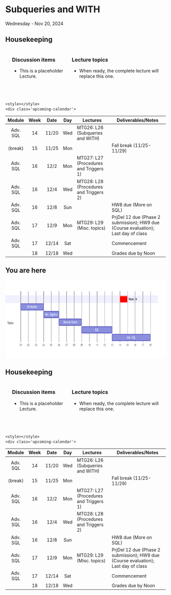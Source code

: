 # Subqueries and WITH

Wednesday - Nov 20, 2024

## Housekeeping

<div class="columns">

<div class="column" width="9%">

</div>

<div class="column" width="45%">

### Discussion items

- This is a placeholder Lecture.

</div>

<div class="column" width="40%">

### Lecture topics

- When ready, the complete lecture will replace this one.

</div>

</div>

<div style="margin-top:25px">

 

</div>

<div>

    <style></style>
    <div class='upcoming-calendar'>

|  Module  | Week | Date  | Day | Lectures                               | Deliverables/Notes                                                                 |
|:--------:|:----:|:-----:|:---:|----------------------------------------|------------------------------------------------------------------------------------|
| Adv. SQL |  14  | 11/20 | Wed | MTG26: L26 (Subqueries and WITH)       |                                                                                    |
| (break)  |  15  | 11/25 | Mon |                                        | Fall break (11/25-11/29)                                                           |
| Adv. SQL |  16  | 12/2  | Mon | MTG27: L27 (Procedures and Triggers 1) |                                                                                    |
| Adv. SQL |  16  | 12/4  | Wed | MTG28: L28 (Procedures and Triggers 2) |                                                                                    |
| Adv. SQL |  16  | 12/8  | Sun |                                        | HW8 due (More on SQL)                                                              |
| Adv. SQL |  17  | 12/9  | Mon | MTG29: L29 (Misc. topics)              | PrjDel 12 due (Phase 2 submission); HW9 due (Course evaluation); Last day of class |
| Adv. SQL |  17  | 12/14 | Sat |                                        | Commencement                                                                       |
|          |  18  | 12/18 | Wed |                                        | Grades due by Noon                                                                 |

</div>

</div>

## You are here

<img src="lecture-26_files\figure-commonmark\mermaid-figure-1.png"
style="width:8.17in;height:2.54in" />

## Housekeeping

<div class="columns">

<div class="column" width="9%">

</div>

<div class="column" width="45%">

### Discussion items

- This is a placeholder Lecture.

</div>

<div class="column" width="40%">

### Lecture topics

- When ready, the complete lecture will replace this one.

</div>

</div>

<div style="margin-top:25px">

 

</div>

<div>

    <style></style>
    <div class='upcoming-calendar'>

|  Module  | Week | Date  | Day | Lectures                               | Deliverables/Notes                                                                 |
|:--------:|:----:|:-----:|:---:|----------------------------------------|------------------------------------------------------------------------------------|
| Adv. SQL |  14  | 11/20 | Wed | MTG26: L26 (Subqueries and WITH)       |                                                                                    |
| (break)  |  15  | 11/25 | Mon |                                        | Fall break (11/25-11/29)                                                           |
| Adv. SQL |  16  | 12/2  | Mon | MTG27: L27 (Procedures and Triggers 1) |                                                                                    |
| Adv. SQL |  16  | 12/4  | Wed | MTG28: L28 (Procedures and Triggers 2) |                                                                                    |
| Adv. SQL |  16  | 12/8  | Sun |                                        | HW8 due (More on SQL)                                                              |
| Adv. SQL |  17  | 12/9  | Mon | MTG29: L29 (Misc. topics)              | PrjDel 12 due (Phase 2 submission); HW9 due (Course evaluation); Last day of class |
| Adv. SQL |  17  | 12/14 | Sat |                                        | Commencement                                                                       |
|          |  18  | 12/18 | Wed |                                        | Grades due by Noon                                                                 |

</div>

</div>
